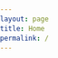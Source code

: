 ```yaml
---
layout: page
title: Home
permalink: /
---
```


<!DOCTYPE html>
<html lang="en">
<head>
    <meta charset="UTF-8">
    <meta name="viewport" content="width=device-width, initial-scale=1.0">
    <title>Thi Duyen Do - CV</title>
    <link rel="stylesheet" href="styles.css">
    <style>
        body {
            font-family: 'Roboto', sans-serif;
            margin: 0;
            padding: 0;
        }

        /* Navbar container */
        .dropdown {
            position: absolute;
            top: 20px;
            right: 20px;
        }

        /* Button with hamburger icon */
        .dropbtn {
            background: none;
            border: none;
            font-size: 24px;
            cursor: pointer;
            color: black; /* Adjust color as needed */
        }

        /* Dropdown content (hidden by default) */
        .dropdown-content {
            display: none;
            position: absolute;
            right: 0;
            background-color: white;
            min-width: 160px;
            box-shadow: 0px 8px 16px rgba(0, 0, 0, 0.2);
            z-index: 1;
            border-radius: 5px;
            overflow: hidden;
        }

        /* Links inside the dropdown */
        .dropdown-content a {
            color: black;
            padding: 12px 16px;
            text-decoration: none;
            display: block;
        }

        /* Change color of dropdown links on hover */
        .dropdown-content a:hover {
            background-color: #f1f1f1;
        }

        /* Show the dropdown menu on hover */
        .dropdown:hover .dropdown-content {
            display: block;
        }

        /* Container for centered content */
        .content {
            max-width: 800px;
            margin: 50px auto;
            text-align: center;
        }
        /* Profile image */
        img {
            width: 150px;
            margin-top: 20px;
            border-radius: 50%;
        }
    </style>
</head>
<body>

<!-- Dropdown Menu -->
<div class="dropdown">
    <button class="dropbtn">&#9776;</button>
    <div class="dropdown-content">
        <a href="/about/">About me</a>
        <a href="#publications">Publication</a>
        <a href="#CV">CV</a>
    </div>  
</div>

<!-- Home Page Content (Image and Description) -->
<p align="center">
  <h1>Thi Duyen Do</h1>
  <img src="images/logo.jpg" width="150">
</p>

<p align="center">
  <h2 style="font-family: 'Roboto', sans-serif;">Welcome to my page</h2>
  <h3 style="font-family: 'Roboto', sans-serif;">This is the website of Thi Duyen Do, Ph.D. in Biomedical Informatics - Taipei Medical University</h3>
</p>




